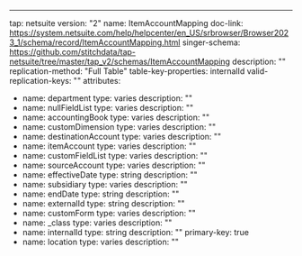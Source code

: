 ---
tap: netsuite
version: "2"
name: ItemAccountMapping
doc-link: https://system.netsuite.com/help/helpcenter/en_US/srbrowser/Browser2023_1/schema/record/ItemAccountMapping.html
singer-schema: https://github.com/stitchdata/tap-netsuite/tree/master/tap_v2/schemas/ItemAccountMapping
description: ""
replication-method: "Full Table"
table-key-properties: internalId
valid-replication-keys: ""
attributes:
- name: department
  type: varies
  description: ""
- name: nullFieldList
  type: varies
  description: ""
- name: accountingBook
  type: varies
  description: ""
- name: customDimension
  type: varies
  description: ""
- name: destinationAccount
  type: varies
  description: ""
- name: itemAccount
  type: varies
  description: ""
- name: customFieldList
  type: varies
  description: ""
- name: sourceAccount
  type: varies
  description: ""
- name: effectiveDate
  type: string
  description: ""
- name: subsidiary
  type: varies
  description: ""
- name: endDate
  type: string
  description: ""
- name: externalId
  type: string
  description: ""
- name: customForm
  type: varies
  description: ""
- name: _class
  type: varies
  description: ""
- name: internalId
  type: string
  description: ""
  primary-key: true
- name: location
  type: varies
  description: ""
